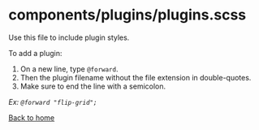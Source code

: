 # components/plugins/plugins.scss

Use this file to include plugin styles.

To add a plugin:
1. On a new line, type `@forward`.
2. Then the plugin filename without the file extension in double-quotes.
3. Make sure to end the line with a semicolon.

_Ex: `@forward "flip-grid";`_

[Back to home](README.md)